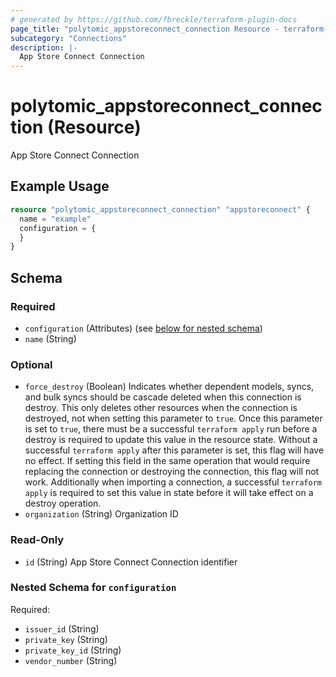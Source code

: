 ```yaml
---
# generated by https://github.com/fbreckle/terraform-plugin-docs
page_title: "polytomic_appstoreconnect_connection Resource - terraform-provider-polytomic"
subcategory: "Connections"
description: |-
  App Store Connect Connection
---
```


# polytomic_appstoreconnect_connection (Resource)

App Store Connect Connection

## Example Usage

```terraform
resource "polytomic_appstoreconnect_connection" "appstoreconnect" {
  name = "example"
  configuration = {
  }
}
```

<!-- schema generated by tfplugindocs -->
## Schema

### Required

- `configuration` (Attributes) (see [below for nested schema](#nestedatt--configuration))
- `name` (String)

### Optional

- `force_destroy` (Boolean) Indicates whether dependent models, syncs, and bulk syncs should be cascade deleted when this connection is destroy. This only deletes other resources when the connection is destroyed, not when setting this parameter to `true`. Once this parameter is set to `true`, there must be a successful `terraform apply` run before a destroy is required to update this value in the resource state. Without a successful `terraform apply` after this parameter is set, this flag will have no effect. If setting this field in the same operation that would require replacing the connection or destroying the connection, this flag will not work. Additionally when importing a connection, a successful `terraform apply` is required to set this value in state before it will take effect on a destroy operation.
- `organization` (String) Organization ID

### Read-Only

- `id` (String) App Store Connect Connection identifier

<a id="nestedatt--configuration"></a>
### Nested Schema for `configuration`

Required:

- `issuer_id` (String)
- `private_key` (String)
- `private_key_id` (String)
- `vendor_number` (String)


